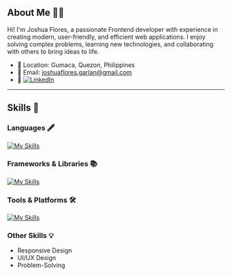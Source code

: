 ## About Me 👨‍💻

Hi! I'm Joshua Flores, a passionate Frontend developer with experience in creating modern, user-friendly, and efficient web applications. I enjoy solving complex problems, learning new technologies, and collaborating with others to bring ideas to life.

- 📍 Location: Gumaca, Quezon, Philippines  
- 📧 Email: joshuaflores.garlan@gmail.com  
- 🔗 [![LinkedIn](https://img.shields.io/badge/LinkedIn-0077B5?style=for-the-badge&logo=linkedin&logoColor=white)](https://www.linkedin.com/in/joshua-flores-5a41a5249)

---

## Skills 🚀

### Languages 🖋️
[![My Skills](https://skillicons.dev/icons?i=js,ts)](https://skillicons.dev)

### Frameworks & Libraries 📚
[![My Skills](https://skillicons.dev/icons?i=react,nextjs,tailwind,nodejs,express)](https://skillicons.dev)

### Tools & Platforms 🛠️
[![My Skills](https://skillicons.dev/icons?i=git,github,firebase,mongodb)](https://skillicons.dev)

### Other Skills 💡
- Responsive Design
- UI/UX Design
- Problem-Solving
